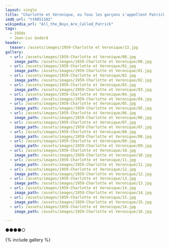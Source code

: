 ```yaml
---
layout: single
title: "Charlotte et Véronique, ou Tous les garçons s'appellent Patrick (1959)"
imdb_url: "tt0051102"
wikipedia_url: "All_the_Boys_Are_Called_Patrick"
tags:
  - 1950s 
  - Jean-Luc Godard
header:
  teaser: /assets/images/1959-Charlotte et Veronique/13.jpg
gallery:
  - url: /assets/images/1959-Charlotte et Veronique/00.jpg
    image_path: /assets/images/1959-Charlotte et Veronique/00.jpg  
  - url: /assets/images/1959-Charlotte et Veronique/01.jpg
    image_path: /assets/images/1959-Charlotte et Veronique/01.jpg
  - url: /assets/images/1959-Charlotte et Veronique/02.jpg
    image_path: /assets/images/1959-Charlotte et Veronique/02.jpg
  - url: /assets/images/1959-Charlotte et Veronique/03.jpg
    image_path: /assets/images/1959-Charlotte et Veronique/03.jpg
  - url: /assets/images/1959-Charlotte et Veronique/04.jpg
    image_path: /assets/images/1959-Charlotte et Veronique/04.jpg
  - url: /assets/images/1959-Charlotte et Veronique/05.jpg
    image_path: /assets/images/1959-Charlotte et Veronique/05.jpg
  - url: /assets/images/1959-Charlotte et Veronique/06.jpg
    image_path: /assets/images/1959-Charlotte et Veronique/06.jpg
  - url: /assets/images/1959-Charlotte et Veronique/07.jpg
    image_path: /assets/images/1959-Charlotte et Veronique/07.jpg
  - url: /assets/images/1959-Charlotte et Veronique/08.jpg
    image_path: /assets/images/1959-Charlotte et Veronique/08.jpg
  - url: /assets/images/1959-Charlotte et Veronique/09.jpg
    image_path: /assets/images/1959-Charlotte et Veronique/09.jpg
  - url: /assets/images/1959-Charlotte et Veronique/10.jpg
    image_path: /assets/images/1959-Charlotte et Veronique/10.jpg
  - url: /assets/images/1959-Charlotte et Veronique/11.jpg
    image_path: /assets/images/1959-Charlotte et Veronique/11.jpg
  - url: /assets/images/1959-Charlotte et Veronique/12.jpg
    image_path: /assets/images/1959-Charlotte et Veronique/12.jpg
  - url: /assets/images/1959-Charlotte et Veronique/13.jpg
    image_path: /assets/images/1959-Charlotte et Veronique/13.jpg
  - url: /assets/images/1959-Charlotte et Veronique/14.jpg
    image_path: /assets/images/1959-Charlotte et Veronique/14.jpg
  - url: /assets/images/1959-Charlotte et Veronique/15.jpg
    image_path: /assets/images/1959-Charlotte et Veronique/15.jpg
  - url: /assets/images/1959-Charlotte et Veronique/16.jpg
    image_path: /assets/images/1959-Charlotte et Veronique/16.jpg

---
```

●●●●○

{% include gallery %}
